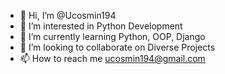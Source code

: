 - 👋 Hi, I’m @Ucosmin194
- 👀 I’m interested in Python Development
- 🌱 I’m currently learning Python, OOP, Django
- 💞️ I’m looking to collaborate on Diverse Projects
- 📫 How to reach me ucosmin194@gmail.com

<!---
Ucosmin194/Ucosmin194 is a ✨ special ✨ repository because its `README.md` (this file) appears on your GitHub profile.
You can click the Preview link to take a look at your changes.
--->
